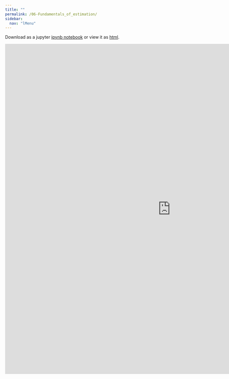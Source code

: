 ```yaml
---
title: ""
permalink: /06-Fundamentals_of_estimation/
sidebar:
  nav: "lMenu"
---
```


Download as a jupyter [ipynb notebook](https://datascience-intro.github.io/1MS041-2023/notebooks/06-Fundamentals_of_estimation.ipynb) or view it as [html](https://datascience-intro.github.io/1MS041-2023/notebooks/06-Fundamentals_of_estimation.html).

<iframe src="https://datascience-intro.github.io/1MS041-2023/notebooks/06-Fundamentals_of_estimation.html" width="1080" height="1080" frameborder="0"></iframe>

    